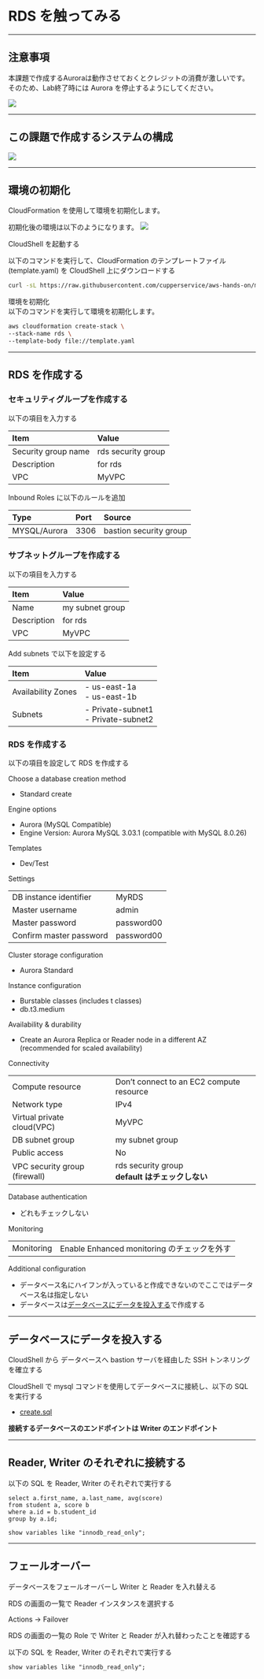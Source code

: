 # RDS を触ってみる

---
## 注意事項
本課題で作成するAuroraは動作させておくとクレジットの消費が激しいです。  
そのため、Lab終了時には Aurora を停止するようにしてください。

![](./img/stop.png)

---
## この課題で作成するシステムの構成
![](./img/s2.png)

---
## 環境の初期化
CloudFormation を使用して環境を初期化します。

初期化後の環境は以下のようになります。
![](./img/s1.png)

CloudShell を起動する

以下のコマンドを実行して、CloudFormation のテンプレートファイル(template.yaml) を CloudShell 上にダウンロードする

```bash
curl -sL https://raw.githubusercontent.com/cupperservice/aws-hands-on/main/docs/hands-on/05.RDSを触ってみる/cfn/template.yaml -o template.yaml
```

環境を初期化  
以下のコマンドを実行して環境を初期化します。

```bash
aws cloudformation create-stack \
--stack-name rds \
--template-body file://template.yaml
```

---
## RDS を作成する
### セキュリティグループを作成する
以下の項目を入力する

|Item               | Value            |
|:------------------|:-----------------|
|Security group name|rds security group|
|Description        |for rds           |
|VPC                |MyVPC             |

Inbound Roles に以下のルールを追加

|Type        |Port|Source                |
|:-----------|:---|:---------------------|
|MYSQL/Aurora|3306|bastion security group|

### サブネットグループを作成する
以下の項目を入力する

|Item       | Value         |
|:----------|:--------------|
|Name       |my subnet group|
|Description|for rds        |
|VPC        |MyVPC          |

Add subnets で以下を設定する

|Item              | Value                       |
|:-----------------|:----------------------------|
|Availability Zones|- us-east-1a<br/>- us-east-1b|
|Subnets           |- Private-subnet1<br/>- Private-subnet2|

### RDS を作成する
以下の項目を設定して RDS を作成する

Choose a database creation method

* Standard create

Engine options

* Aurora (MySQL Compatible)
* Engine Version: Aurora MySQL 3.03.1 (compatible with MySQL 8.0.26)

Templates

* Dev/Test

Settings

|                       |          |
|:----------------------|:---------|
|DB instance identifier |MyRDS     |
|Master username        |admin     |
|Master password        |password00|
|Confirm master password|password00|

Cluster storage configuration

* Aurora Standard

Instance configuration

* Burstable classes (includes t classes)
* db.t3.medium

Availability & durability

* Create an Aurora Replica or Reader node in a different AZ (recommended for scaled availability)

Connectivity

|||
|:-|:-|
|Compute resource|Don’t connect to an EC2 compute resource|
|Network type|IPv4|
|Virtual private cloud(VPC)|MyVPC|
|DB subnet group|my subnet group|
|Public access|No|
|VPC security group (firewall)|rds security group<br/>__default はチェックしない__|

Database authentication

* どれもチェックしない

Monitoring

|||
|:-|:-|
|Monitoring|Enable Enhanced monitoring のチェックを外す|

Additional configuration  
* データベース名にハイフンが入っていると作成できないのでここではデータベース名は指定しない
* データベースは[データベースにデータを投入する](#_6)で作成する

---
## データベースにデータを投入する
CloudShell から データベースへ bastion サーバを経由した SSH トンネリングを確立する

CloudShell で mysql コマンドを使用してデータベースに接続し、以下の SQL を実行する

* [create.sql](./sql/create.sql)

__接続するデータベースのエンドポイントは Writer のエンドポイント__

---
## Reader, Writer のそれぞれに接続する
以下の SQL を Reader, Writer のそれぞれで実行する

```
select a.first_name, a.last_name, avg(score)
from student a, score b
where a.id = b.student_id
group by a.id;
```

```
show variables like "innodb_read_only";
```

---
## フェールオーバー
データベースをフェールオーバーし Writer と Reader を入れ替える

RDS の画面の一覧で Reader インスタンスを選択する

Actions -> Failover 

RDS の画面の一覧の Role で Writer と Reader が入れ替わったことを確認する

以下の SQL を Reader, Writer のそれぞれで実行する
```
show variables like "innodb_read_only";
```
